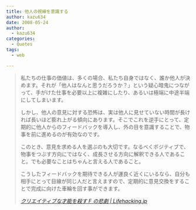 ```yaml
---
title: 他人の視線を意識する
author: kazu634
date: 2008-05-24
author:
  - kazu634
categories:
  - Quotes
tags:
  - web

---
```

<div class="section">
<blockquote title="クリエイティブな才能を殺す F の悲劇 | Lifehacking.jp" cite="http://lifehacking.jp/2008/05/the-tragedy-of-f/">
<p>
      私たちの仕事の価値は、多くの場合、私たち自身ではなく、誰か他人が決めます。それが「他人はなんと思うだろうか？」という疑心暗鬼につながって、手がけた仕事を必要以上に複雑にしたり、あるいは極端に中途半端にしてしまいます。
</p>
    
<p>
      しかし、他人の意見に対する恐怖は、実は他人に見せていない時間が長ければ長いほど膨れ上がる傾向にあります。そこでこれを逆手にとって、定期的に他人からのフィードバックを導入し、外の目を意識することで、物事を前に進めるのが有効なのです。
</p>
    
<p>
      このとき、意見を求める人を選ぶのも大切です。なるべくポジティブで、物事をつぶす方向にではなく、成長させる方向に解釈できる人であること。でも必要なことはちゃんと言える人であること。
</p>
    
<p>
      こうしたフィードバックを期待できる人が運良く近くにいるなら、自分も相手にとって目線が同じ人だと言えますので、定期的に意見交換をすることで完成に向けた車輪を回す事ができます。
</p>
    
<p>
<cite><a href="http://lifehacking.jp/2008/05/the-tragedy-of-f/" onclick="__gaTracker('send', 'event', 'outbound-article', 'http://lifehacking.jp/2008/05/the-tragedy-of-f/', 'クリエイティブな才能を殺す F の悲劇 | Lifehacking.jp');" target="_blank">クリエイティブな才能を殺す F の悲劇 | Lifehacking.jp</a></cite>
</p>
</blockquote>
</div>
